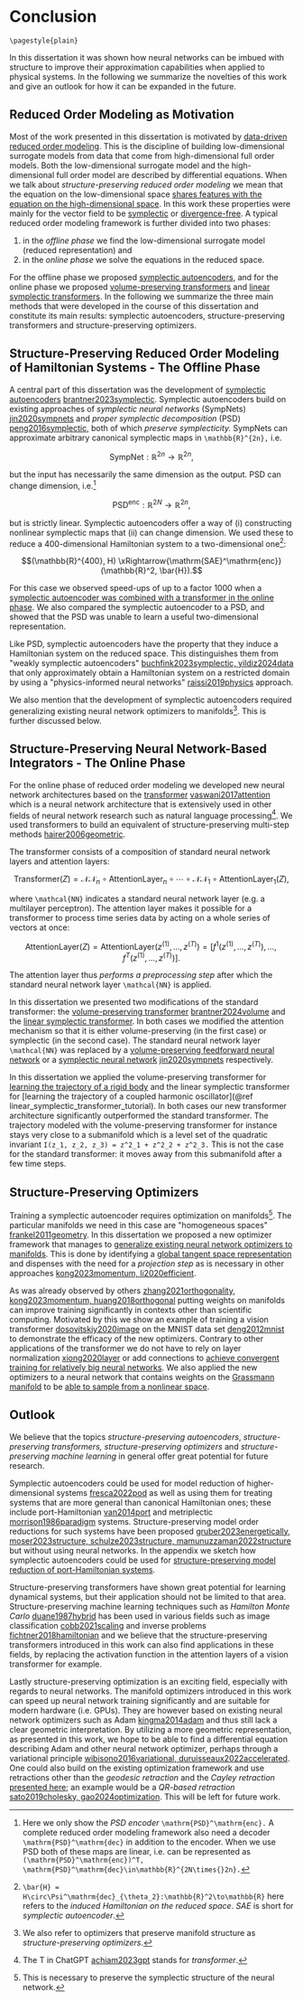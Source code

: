 # Conclusion

```@raw latex
\pagestyle{plain}
```

In this dissertation it was shown how neural networks can be imbued with structure to improve their approximation capabilities when applied to physical systems. In the following we summarize the novelties of this work and give an outlook for how it can be expanded in the future.

## Reduced Order Modeling as Motivation

Most of the work presented in this dissertation is motivated by [data-driven reduced order modeling](@ref "Basic Concepts of Reduced Order Modeling"). This is the discipline of building low-dimensional surrogate models from data that come from high-dimensional full order models. Both the low-dimensional surrogate model and the high-dimensional full order model are described by differential equations. When we talk about *structure-preserving reduced order modeling* we mean that the equation on the low-dimensional space [shares features with the equation on the high-dimensional space](@ref "Hamiltonian Model Order Reduction"). In this work these properties were mainly for the vector field to be [symplectic](@ref "Symplectic Systems") or [divergence-free](@ref "Divergence-Free Vector Fields"). A typical reduced order modeling framework is further divided into two phases:
1. in the *offline phase* we find the low-dimensional surrogate model (reduced representation) and
2. in the *online phase* we solve the equations in the reduced space.

For the offline phase we proposed [symplectic autoencoders](@ref "The Symplectic Autoencoder"), and for the online phase we proposed [volume-preserving transformers](@ref "Volume-Preserving Transformer") and [linear symplectic transformers](@ref "Linear Symplectic Transformer"). In the following we summarize the three main methods that were developed in the course of this dissertation and constitute its main results: symplectic autoencoders, structure-preserving transformers and structure-preserving optimizers.

## Structure-Preserving Reduced Order Modeling of Hamiltonian Systems - The Offline Phase

A central part of this dissertation was the development of [symplectic autoencoders](@ref "The Symplectic Autoencoder") [brantner2023symplectic](@cite). Symplectic autoencoders build on existing approaches of *symplectic neural networks* (SympNets) [jin2020sympnets](@cite) and *proper symplectic decomposition* (PSD) [peng2016symplectic](@cite), both of which *preserve symplecticity.* SympNets can approximate arbitrary canonical symplectic maps in ``\mathbb{R}^{2n},`` i.e.

```math
    \mathrm{SympNet}: \mathbb{R}^{2n} \to \mathbb{R}^{2n},
```
but the input has necessarily the same dimension as the output. PSD can change dimension, i.e.[^0]

[^0]: Here we only show the *PSD encoder* ``\mathrm{PSD}^\mathrm{enc}.`` A complete reduced order modeling framework also need a decoder ``\mathrm{PSD}^\mathrm{dec}`` in addition to the encoder. When we use PSD both of these maps are linear, i.e. can be represented as ``(\mathrm{PSD}^\mathrm{enc})^T, \mathrm{PSD}^\mathrm{dec}\in\mathbb{R}^{2N\times{}2n}.``

```math
    \mathrm{PSD}^\mathrm{enc}: \mathbb{R}^{2N} \to \mathbb{R}^{2n},
```

but is strictly linear. Symplectic autoencoders offer a way of (i) constructing nonlinear symplectic maps that (ii) can change dimension. We used these to reduce a 400-dimensional Hamiltonian system to a two-dimensional one[^1]:

[^1]: ``\bar{H} = H\circ\Psi^\mathrm{dec}_{\theta_2}:\mathbb{R}^2\to\mathbb{R}`` here refers to the *induced Hamiltonian on the reduced space*. *SAE* is short for *symplectic autoencoder*. 

```math
(\mathbb{R}^{400}, H) \xRightarrow{\mathrm{SAE}^\mathrm{enc}} (\mathbb{R}^2, \bar{H}).
```

For this case we observed speed-ups of up to a factor 1000 when a [symplectic autoencoder was combined with a transformer in the online phase](@ref "Symplectic Autoencoders and the Toda Lattice"). We also compared the symplectic autoencoder to a PSD, and showed that the PSD was unable to learn a useful two-dimensional representation.

Like PSD, symplectic autoencoders have the property that they induce a Hamiltonian system on the reduced space. This distinguishes them from "weakly symplectic autoencoders" [buchfink2023symplectic, yildiz2024data](@cite) that only approximately obtain a Hamiltonian system on a restricted domain by using a "physics-informed neural networks" [raissi2019physics](@cite) approach.

We also mention that the development of symplectic autoencoders required generalizing existing neural network optimizers to manifolds[^2]. This is further discussed below.

[^2]: We also refer to optimizers that preserve manifold structure as *structure-preserving optimizers*.


## Structure-Preserving Neural Network-Based Integrators - The Online Phase

For the online phase of reduced order modeling we developed new neural network architectures based on the [transformer](@ref "Standard Transformer") [vaswani2017attention](@cite) which is a neural network architecture that is extensively used in other fields of neural network research such as natural language processing[^3]. We used transformers to build an equivalent of structure-preserving multi-step methods [hairer2006geometric](@cite).

[^3]: The T in ChatGPT [achiam2023gpt](@cite) stands for *transformer*.


The transformer consists of a composition of standard neural network layers and attention layers:
```math
    \mathrm{Transformer}(Z) = \mathcal{NN}_n\circ\mathrm{AttentionLayer}_n\circ\cdots\circ\mathcal{NN}_1\circ\mathrm{AttentionLayer}_1(Z),
```
where ``\mathcal{NN}`` indicates a standard neural network layer (e.g. a multilayer perceptron). The attention layer makes it possible for a transformer to process time series data by acting on a whole series of vectors at once:
```math
     \mathrm{AttentionLayer}(Z) = \mathrm{AttentionLayer}(z^{(1)}, \ldots, z^{(T)}) = [f^1(z^{(1)}, \ldots, z^{(T)}), \ldots, f^T(z^{(1)}, \ldots, z^{(T)})].
```
The attention layer thus *performs a preprocessing step* after which the standard neural network layer ``\mathcal{NN}`` is applied.

In this dissertation we presented two modifications of the standard transformer: the [volume-preserving transformer](@ref "Volume-Preserving Transformer") [brantner2024volume](@cite) and the [linear symplectic transformer](@ref "Linear Symplectic Transformer"). In both cases we modified the attention mechanism so that it is either volume-preserving (in the first case) or symplectic (in the second case). The standard neural network layer ``\mathcal{NN}`` was replaced by a [volume-preserving feedforward neural network](@ref "Volume-Preserving Feedforward Neural Network") or a [symplectic neural network](@ref "SympNet Architecture") [jin2020sympnets](@cite) respectively.

In this dissertation we applied the volume-preserving transformer for [learning the trajectory of a rigid body](@ref "The Volume-Preserving Transformer for the Rigid Body") and the linear symplectic transformer for [learning the trajectory of a coupled harmonic oscillator](@ref linear_symplectic_transformer_tutorial). In both cases our new transformer architecture significantly outperformed the standard transformer. The trajectory modeled with the volume-preserving transformer for instance stays very close to a submanifold which is a level set of the quadratic invariant ``I(z_1, z_2, z_3) = z^2_1 + z^2_2 + z^2_3.`` This is not the case for the standard transformer: it moves away from this submanifold after a few time steps.

## Structure-Preserving Optimizers

Training a symplectic autoencoder requires optimization on manifolds[^4]. The particular manifolds we need in this case are "homogeneous spaces" [frankel2011geometry](@cite). In this dissertation we proposed a new optimizer framework that manages to [generalize existing neural network optimizers to manifolds](@ref "Neural Network Optimizers"). This is done by identifying a [global tangent space representation](@ref "Global Tangent Spaces") and dispenses with the need for a *projection step* as is necessary in other approaches [kong2023momentum, li2020efficient](@cite).

[^4]: This is necessary to preserve the symplectic structure of the neural network.

As was already observed by others [zhang2021orthogonality, kong2023momentum, huang2018orthogonal](@cite) putting weights on manifolds can improve training significantly in contexts other than scientific computing. Motivated by this we show an example of training a vision transformer [dosovitskiy2020image](@cite) on the MNIST data set [deng2012mnist](@cite) to demonstrate the efficacy of the new optimizers. Contrary to other applications of the transformer we do not have to rely on layer normalization [xiong2020layer](@cite) or add connections to [achieve convergent training for relatively big neural networks](@ref "MNIST Tutorial"). We also applied the new optimizers to a neural network that contains weights on the [Grassmann manifold](@ref "The Grassmann Manifold") to be [able to sample from a nonlinear space](@ref "Example of a Neural Network with a Grassmann Layer").

## Outlook

We believe that the topics *structure-preserving autoencoders*, *structure-preserving transformers,* *structure-preserving optimizers* and *structure-preserving machine learning* in general offer great potential for future research. 

Symplectic autoencoders could be used for model reduction of higher-dimensional systems [fresca2022pod](@cite) as well as using them for treating systems that are more general than canonical Hamiltonian ones; these include port-Hamiltonian [van2014port](@cite) and metriplectic [morrison1986paradigm](@cite) systems. Structure-preserving model order reductions for such systems have been proposed [gruber2023energetically, moser2023structure, schulze2023structure, mamunuzzaman2022structure](@cite) but without using neural networks. In the appendix we sketch how symplectic autoencoders could be used for [structure-preserving model reduction of port-Hamiltonian systems](@ref "Using Symplectic Autoencoders for Port-Hamiltonian Systems").

Structure-preserving transformers have shown great potential for learning dynamical systems, but their application should not be limited to that area. Structure-preserving machine learning techniques such as *Hamilton Monte Carlo* [duane1987hybrid](@cite) has been used in various fields such as image classification [cobb2021scaling](@cite) and inverse problems [fichtner2018hamiltonian](@cite) and we believe that the structure-preserving transformers introduced in this work can also find applications in these fields, by replacing the activation function in the attention layers of a vision transformer for example.

Lastly structure-preserving optimization is an exciting field, especially with regards to neural networks. The manifold optimizers introduced in this work can speed up neural network training significantly and are suitable for modern hardware (i.e. GPUs). They are however based on existing neural network optimizers such as Adam [kingma2014adam](@cite) and thus still lack a clear geometric interpretation. By utilizing a more geometric representation, as presented in this work, we hope to be able to find a differential equation describing Adam and other neural network optimizer, perhaps through a variational principle [wibisono2016variational, duruisseaux2022accelerated](@cite). One could also build on the existing optimization framework and use retractions other than the *geodesic retraction* and the *Cayley retraction* [presented here](@ref "Retractions"); an example would be a *QR-based retraction* [sato2019cholesky, gao2024optimization](@cite). This will be left for future work.
